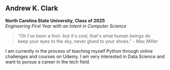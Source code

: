 ## Andrew K. Clark

**North Carolina State University, Class of 2025**\
*Engineering First Year with an Intent in Computer Science*

> "Oh I've been a fool- but it's cool, that's what human beings do\
> keep your eyes to the sky, never glued to your shoes." - Mac Miller

I am currently in the process of teaching myself Python through online challenges and courses on Udemy. I am very interested in Data Science and want to pursue a career in the tech field.
